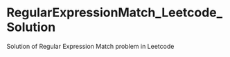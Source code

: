 # RegularExpressionMatch_Leetcode_Solution
Solution of Regular Expression Match problem in Leetcode
